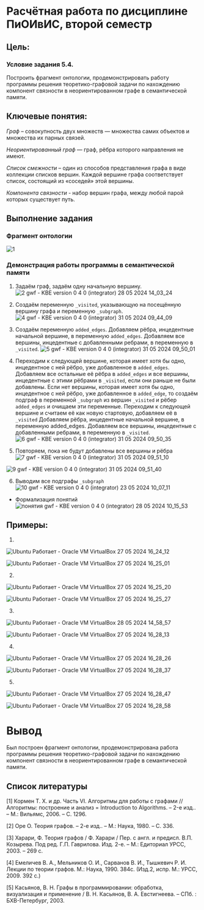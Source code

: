 # Расчётная работа по дисциплине ПиОИвИС, второй семестр


## Цель:


### Условие задания 5.4.
Построить фрагмент онтологии, продемонстрировать работу программы решения теоретико-графовой задачи по нахождению компонент связности в неориентированном графе в семантической памяти.

## Ключевые понятия:
*Граф* – совокупность двух множеств — множества самих объектов и множества их парных связей.

*Неориентированный граф*  — граф, рёбра которого направления не имеют.

*Список смежности* – один из способов представления графа в виде коллекции списков вершин. Каждой вершине графа соответствует список, состоящий из «соседей» этой вершины.

*Компонента связности* - набор вершин графа, между любой парой которых существует путь.

## Выполнение задания
### Фрагмент онтологии
![1](https://github.com/iis-32170x/RPIIS/assets/144374775/5e80d538-fbc6-411f-8259-007fac20051d)


### Демонстрация работы программы в семантической памяти
1. Задаём граф, задаём одну начальную вершину. 
![2 gwf - KBE version 0 4 0  (integrator) 28 05 2024 14_03_24](https://github.com/iis-32170x/RPIIS/assets/144374775/dac0bff4-134c-44fe-9830-f2a111a44dfa)


2. Создаём переменную `_visited`, указывающую на посещённую вершину графа и переменную `_subgraph`.
![4 gwf - KBE version 0 4 0  (integrator) 31 05 2024 09_44_09](https://github.com/iis-32170x/RPIIS/assets/144374775/261e22c5-929f-425d-981e-b2fa4966f7c2)

3. Создаём переменную `added_edges`. Добавляем рёбра, инцедентные начальной вершине, в переменную `added_edges`. Добавляем все вершины, инцедентные с добавленными ребрами, в переменную в `_visited`.
![5 gwf - KBE version 0 4 0  (integrator) 31 05 2024 09_50_01](https://github.com/iis-32170x/RPIIS/assets/144374775/026e6fed-2aba-4bae-a075-10b3f895435a)


4. Переходим к следующей вершине, которая имеет хотя бы одно, инцедентное с ней рёбро, уже добавленное в `added_edges`. Добавляем все остальные её рёбра в `added_edges` и все вершины, инцедентные с этими рёбрами в `_visited`, если они раньше не были добавлены. Если нет вершины, которая имеет хотя бы одно, инцедентное с ней рёбро, уже добавленное в `added_edge`, то создаём подграф в переменной `_subgraph` из вершин `_visited` и рёбер `added_edges` и очищаем эти переменные. Переходим к следующей вершине и считаем её как новую стартовую, добавляем её в `_visited` Добавляем рёбра, инцедентные начальной вершине, в переменную added_edges. Добавляем все вершины, инцедентные с добавленными ребрами, в переменную в `_visited`.
![6 gwf - KBE version 0 4 0  (integrator) 31 05 2024 09_50_35](https://github.com/iis-32170x/RPIIS/assets/144374775/747df6ef-6a9d-4b2d-a2d5-dc8660e30a39)


5. Повторяем, пока не будут добавлены все вершины и рёбра
![7 gwf - KBE version 0 4 0  (integrator) 31 05 2024 09_51_10](https://github.com/iis-32170x/RPIIS/assets/144374775/b7bfc95b-cdc3-43b3-9875-c845cc9f7cf7)

![9 gwf - KBE version 0 4 0  (integrator) 31 05 2024 09_51_40](https://github.com/iis-32170x/RPIIS/assets/144374775/ec2b82df-ea8e-4c41-8e02-e93540977a35)

6. Выводим все подграфы `_subgraph`
![10 gwf - KBE version 0 4 0  (integrator) 23 05 2024 10_07_11](https://github.com/iis-32170x/RPIIS/assets/144374775/8179aff1-d751-4166-b197-4fcf49dabc3a)

- Формализация понятий
	![понятия gwf - KBE version 0 4 0  (integrator) 28 05 2024 10_15_53](https://github.com/iis-32170x/RPIIS/assets/144374775/48ccaaef-5005-43eb-a8b1-0593463b890d)


## Примеры:
1.
![Ubuntu  Работает  - Oracle VM VirtualBox 27 05 2024 16_24_12](https://github.com/iis-32170x/RPIIS/assets/144374775/80bb93c0-3ec9-43ee-9442-86fd4b9cb969)
   
![Ubuntu  Работает  - Oracle VM VirtualBox 27 05 2024 16_25_01](https://github.com/iis-32170x/RPIIS/assets/144374775/1db33c09-f1ad-4984-94c1-60741e636fa2)
   
2.
![Ubuntu  Работает  - Oracle VM VirtualBox 27 05 2024 16_25_20](https://github.com/iis-32170x/RPIIS/assets/144374775/8d3bb1a2-08e4-4de4-bc4c-da979ae70fe7)

![Ubuntu  Работает  - Oracle VM VirtualBox 27 05 2024 16_25_27](https://github.com/iis-32170x/RPIIS/assets/144374775/a90b6099-c7e5-4739-9e06-4d35f84dad4a)

3. 
![Ubuntu  Работает  - Oracle VM VirtualBox 28 05 2024 14_58_57](https://github.com/iis-32170x/RPIIS/assets/144374775/bac8d62b-a929-4595-812d-2a70ed12a4dd)

![Ubuntu  Работает  - Oracle VM VirtualBox 27 05 2024 16_28_13](https://github.com/iis-32170x/RPIIS/assets/144374775/b9029881-1e3a-45c5-adb8-2e4bca1a59aa)

4.
![Ubuntu  Работает  - Oracle VM VirtualBox 27 05 2024 16_28_26](https://github.com/iis-32170x/RPIIS/assets/144374775/82afc932-1451-4571-ab96-77596d0a6d0b)

![Ubuntu  Работает  - Oracle VM VirtualBox 27 05 2024 16_28_37](https://github.com/iis-32170x/RPIIS/assets/144374775/08000a20-2152-47c7-88c8-4ed55ba0e25e)

5.
![Ubuntu  Работает  - Oracle VM VirtualBox 27 05 2024 16_28_47](https://github.com/iis-32170x/RPIIS/assets/144374775/f36224e6-e591-4b43-9a61-af1d09345028)

![Ubuntu  Работает  - Oracle VM VirtualBox 27 05 2024 16_28_58](https://github.com/iis-32170x/RPIIS/assets/144374775/32d989a0-1d1e-4367-9bbf-c21bba659c53)

# Вывод
Был построен фрагмент онтологии, продемонстрирована работа программы решения теоретико-графовой задачи по нахождению компонент связности в неориентированном графе в семантической памяти.

## Список литературы

[1] Кормен Т. Х. и др. Часть VI. Алгоритмы для работы с графами // Алгоритмы: построение и анализ = Introduction to Algorithms. – 2-е изд.. – М.: Вильямс, 2006. – С. 1296.

[2] Оре О. Теория графов. – 2-е изд.. – М.: Наука, 1980. – С. 336.

[3] Харари, Ф. Теория графов / Ф. Харари / Пер. с англ. и предисл. В.П. Козырева. Под ред. Г.П. Гаврилова. Изд. 2-е. – М.: Едиториал УРСС, 2003. – 269 с.

[4] Емеличев В. А., Мельников О. И., Сарванов В. И., Тышкевич Р. И. Лекции по теории графов. М.: Наука, 1990. 384с. (Изд.2, испр. М.: УРСС, 2009. 392 с.)

[5] Касьянов, В. Н. Графы в программировании: обработка, визуализация и применение / В. Н. Касьянов, В. А. Евстигнеева. – СПб. : БХВ-Петербург, 2003.
